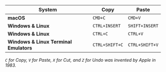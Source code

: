 | System                                 | **Copy**       | **Paste**      |
| -------------------------------------- | -------------- | -------------- |
| **macOS**                              | `CMD+C`        | `CMD+V`        |
| **Windows & Linux**                    | `CTRL+INSERT`  | `SHIFT+INSERT` |
| **Windows & Linux**                    | `CTRL+C`       | `CTRL+V`       |
| **Windows & Linux Terminal Emulators** | `CTRL+SHIFT+C` | `CTRL+SHIFT+V` |

_`C` for Copy, `V` for Paste, `X` for Cut, and `Z` for Undo was invented by Apple in 1983._
